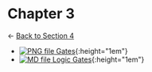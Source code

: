 # Chapter 3

← [Back to Section 4](..)

- [![PNG file](https://img.icons8.com/windows/512/4a90e2/image-document.png) Gates](gates.png){:height="1em"}
- [![MD file](https://img.icons8.com/windows/512/4a90e2/regular-document.png) Logic Gates](logic_gates.html){:height="1em"}
